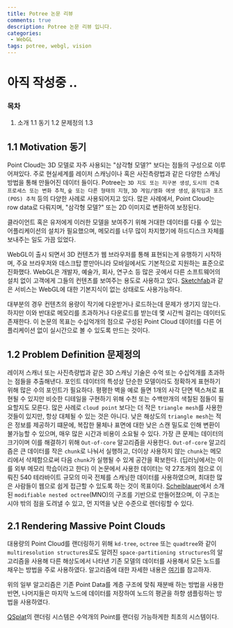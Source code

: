 ```yaml
---
title: Potree 논문 리뷰
comments: true
description: Potree 논문 리뷰 입니다.
categories:
 - WebGL
tags: potree, webgl, vision 
---
```


# 아직 작성중 ..

### 목차
1. 소개
    1.1 동기
    1.2 문제정의
    1.3 

## 1.1 Motivation 동기

Point Cloud는 3D 모델로 자주 사용되는 "삼각형 모델?" 보다는 점들의 구성으로 이루어져있다. 주로 현실세계를 레이저 스캐닝이나 혹은 사진측량법과 같은 다양한 스캐닝 방법을 통해 만들어진 데이터 들이다. Potree는 `3D 지도 또는 지구본 생성`, `도시의 건축 프로세스 또는 변화 추척`, `숲 또는 다른 형태의 지형`, `3D 게임/영화 에셋 생성`, `움직임과 포즈(POS) 추척` 등의 다양한 사례로 사용되어지고 있다. 많은 사례에서, Point Cloud는 row data로 다뤄지며, "삼각형 모델?" 또는 2D 이미지로 변환하여 보정된다.

클라이언트 혹은 유저에게 이러한 모델을 보여주기 위해 거대한 데이터를 다룰 수 있는 어플리케이션의 설치가 필요했으며, 메모리를 너무 많이 차지했기에 하드디스크 자체를 보내주는 일도 가끔 있었다.

WebGL이 출시 되면서 3D 컨텐츠가 웹 브라우저를 통해 표현되는게 유행하기 시작하며, 주요 브라우저와 데스크탑 뿐만아니라 모바일에서도 기본적으로 지원하는 표준으로 진화했다. WebGL은 개발자, 예술가, 회사, 연구소 등 많은 곳에서 다른 소프트웨어의 설치 없이 고객에게 그들의 컨텐츠를 보여주는 용도로 사용하고 있다. [Sketchfab](https://sketchfab.com/)과 같은 서비스는 WebGL에 대한 기본지식이 없는 상태로도 사용가능하다. 

대부분의 경우 컨텐츠의 용량이 작기에 다운받거나 로드하는데 문제가 생기지 않는다. 하지만 이와 반대로 메모리를 초과하거나 다운로드를 받는데 몇 시간씩 걸리는 데이터도 존재한다. 이 논문의 목표는 수십억개의 점으로 구성된 Point Cloud 데이터를 다른 어플리케이션 없이 실시간으로 볼 수 있도록 만드는 것이다.

## 1.2 Problem Definition 문제정의

레이저 스캐너 또는 사진측량법과 같은 3D 스캐닝 기술은 수억 또는 수십억개를 초과하는 점들을 추출해낸다. 포인트 데이터의 특성상 단순한 모델이라도 정확하게 표현하기 위해 많은 수의 포인트가 필요하다. 평평한 벽을 예로 들면 1개의 사각 단면 텍스쳐로 표현될 수 있지만 비슷한 디테일을 구현하기 위해 수천 또는 수백만개의 색칠된 점들이 필요할지도 모른다.
많은 사례로 `cloud point` 보다는 더 작은 `triangle mesh`를 사용한 것들이 있지만, 항상 대체될 수 있는 것은 아니다. 낮은 해상도의 `triangle mesh`는 적은 정보를 제공하기 떄문에, 복잡한 물체나 표면에 대한 낮은 스캔 밀도로 인해 변환이 불가능할 수 있으며, 매우 많은 시간과 비용이 소요될 수 있다. 
가장 큰 문제는 데이터의 크기이며 이를 해결하기 위해 `Out-of-core` 알고리즘을 사용한다. `Out-of-core` 알고리즘은 큰 데이터를 작은 `chunk`로 나눠서 실행하고, 더이상 사용하지 않는 `chunk`는 메모리에서 삭제함으로써 다음 `chunk`가 실행될 수 있게 공간을 확보한다. (딥러닝에서는 이를 외부 메모리 학습이라고 한다)
이 논문에서 사용한 데이터는 약 27조개의 점으로 이뤄진 540 테라바이트 규모의 미국 전체를 스캐닝한 데이터를 사용하였으며, 최대한 많은 사람들이 웹으로 쉽게 접근할 수 있도록 하는 것이 목표이다. 
[Scheiblauer](https://www.cg.tuwien.ac.at/research/publications/2014/scheiblauer-thesis/)에서 소개된 `modifiable nested octree`(MNO)의 구조를 기반으로 만들어졌으며, 이 구조는 시야 밖의 점을 도려낼 수 있고, 먼 지역을 낮은 수준으로 렌더링할 수 있다.


## 2.1 Rendering Massive Point Clouds

대용량의 Point Cloud를 랜더링하기 위해 `kd-tree`, `octree` 또는 `quadtree`와 같이 `multiresolution structures`로도 알려진 `space-partitioning structures`의 알고리즘을 사용해 다른 해상도에서 나타낸 기존 모델의 데이터를 사용해서 모든 노드를 채우는 방법을 주로 사용하였다. 알고리즘에 대한 자세한 내용은 [여기](https://adioshun.gitbooks.io/3d_people_detection/ebook/part02/part02-chapter02.html)를 참고하자. 

위의 일부 알고리즘은 기존 Point Data를 계층 구조에 맞춰 재분배 하는 방법을 사용한 반면, 나머지들은 마지막 노드에 데이터를 저장하여 노드의 평균을 하향 샘플링하는 방법을 사용하였다.


[QSplat](http://graphics.stanford.edu/papers/qsplat/)의 랜더링 시스템은 수억개의 Point를 랜더링 가능하게한 최초의 시스템이다.
